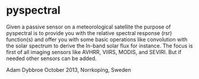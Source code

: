 pyspectral
==========

Given a passive sensor on a meteorological satellite the purpose of pyspectral
is to provide you with the relative spectral response (rsr) function(s) and
offer you with some basic operations like convolution with the solar spectrum
to derive the In-band solar flux for instance. The focus is first of all
imaging sensors like AVHRR, VIIRS, MODIS, and SEVIRI. But if needed other
sensors can be added.


Adam Dybbroe
October 2013, Norrkoping, Sweden

